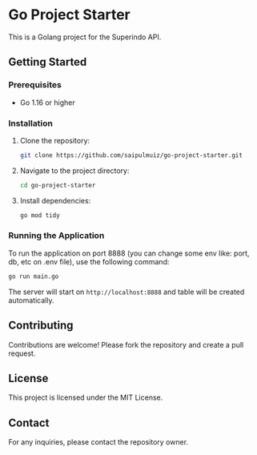 # Go Project Starter

This is a Golang project for the Superindo API.

## Getting Started

### Prerequisites

- Go 1.16 or higher

### Installation

1. Clone the repository:
    ```sh
    git clone https://github.com/saipulmuiz/go-project-starter.git
    ```
2. Navigate to the project directory:
    ```sh
    cd go-project-starter
    ```
3. Install dependencies:
    ```sh
    go mod tidy
    ```

### Running the Application

To run the application on port 8888 (you can change some env like: port, db, etc on .env file), use the following command:
```sh
go run main.go
```

The server will start on `http://localhost:8888` and table will be created automatically.

## Contributing

Contributions are welcome! Please fork the repository and create a pull request.

## License

This project is licensed under the MIT License.

## Contact

For any inquiries, please contact the repository owner.
